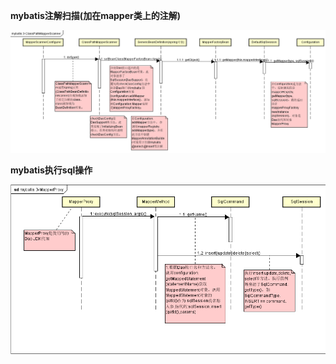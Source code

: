 **mybatis注解扫描(加在mapper类上的注解)**

![image](https://raw.githubusercontent.com/hzying19/code-analysis/master/images/mybatis3/ClassPathMapperScanner.png)

**mybatis执行sql操作**

![image](https://raw.githubusercontent.com/hzying19/code-analysis/master/images/mybatis3/MapperProxy.png)
